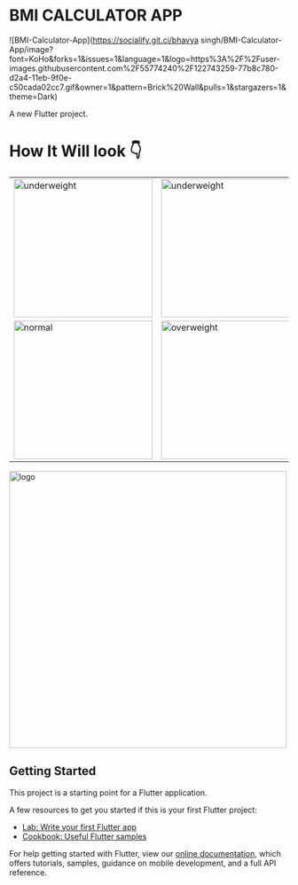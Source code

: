# BMI CALCULATOR APP

![BMI-Calculator-App](https://socialify.git.ci/bhavya singh/BMI-Calculator-App/image?font=KoHo&forks=1&issues=1&language=1&logo=https%3A%2F%2Fuser-images.githubusercontent.com%2F55774240%2F122743259-77b8c780-d2a4-11eb-9f0e-c50cada02cc7.gif&owner=1&pattern=Brick%20Wall&pulls=1&stargazers=1&theme=Dark)

A new Flutter project.
# How It Will look 👇
<table>
  <tr>
      <td>
          <img width="250" alt="underweight" src="https://user-images.githubusercontent.com/55774240/122744527-af743f00-d2a5-11eb-84e7-b822a0d49278.jpg" /></td>
        <td>  <img width="250" alt="underweight" src="https://user-images.githubusercontent.com/55774240/122741522-aafa5700-d2a2-11eb-94ac-83350f8860c8.jpg" />
      </td>
    </tr>
<tr><td><img width="250" alt="normal" src="https://user-images.githubusercontent.com/55774240/122741486-a03fc200-d2a2-11eb-855f-2b955cbd6c71.jpg" />
</td>
<td><img width="250" alt="overweight" src="https://user-images.githubusercontent.com/55774240/122741533-ad5cb100-d2a2-11eb-90ea-02a3577f9829.jpg" /></td></tr></table>



<img align="center" width="500" alt="logo" src="https://user-images.githubusercontent.com/55774240/122635653-da725d80-d102-11eb-9208-4c8d8b4a1ac6.png" />






## Getting Started

This project is a starting point for a Flutter application.

A few resources to get you started if this is your first Flutter project:

- [Lab: Write your first Flutter app](https://flutter.dev/docs/get-started/codelab)
- [Cookbook: Useful Flutter samples](https://flutter.dev/docs/cookbook)

For help getting started with Flutter, view our
[online documentation](https://flutter.dev/docs), which offers tutorials,
samples, guidance on mobile development, and a full API reference.
